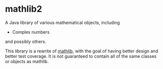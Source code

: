 # mathlib2

A Java library of various mathematical objects, including

* Complex numbers

and possibly others.

This library is a rewrite of [mathlib](https://github.com/NthPortal/mathlib), with the goal of having better design and better test coverage. It is not guaranteed to contain all of the same classes or objects as mathlib.
